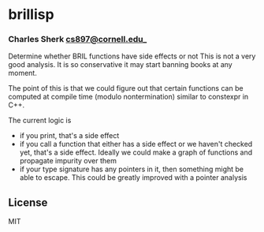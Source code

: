 # brillisp
### Charles Sherk <cs897@cornell.edu>_

Determine whether BRIL functions have side effects or not
This is not a very good analysis. It is so conservative it may start banning
books at any moment.

The point of this is that we could figure out that certain functions can be
computed at compile time (modulo nontermination) similar to constexpr in C++.


The current logic is
 - if you print, that's a side effect
 - if you call a function that either has a side effect or we haven't checked
   yet, that's a side effect. Ideally we could make a graph of functions and
   propagate impurity over them
 - if your type signature has any pointers in it, then something might be able
   to escape. This could be greatly improved with a pointer analysis

## License

MIT

